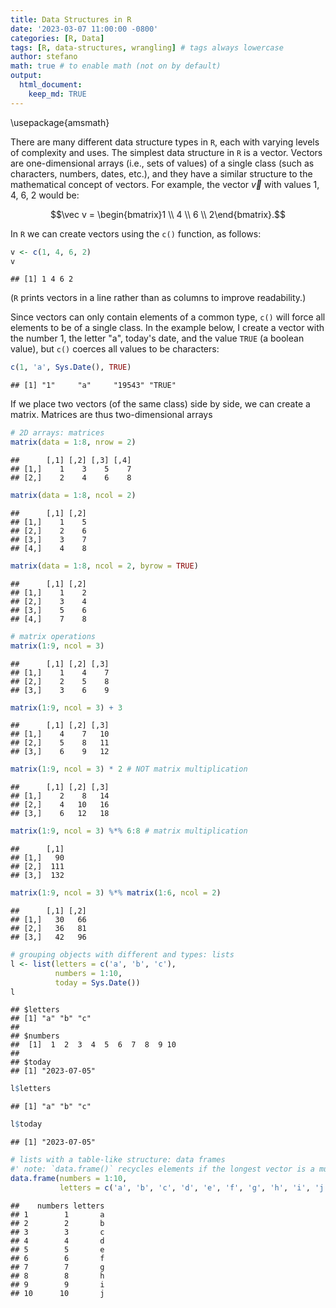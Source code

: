 ```yaml
---
title: Data Structures in R
date: '2023-03-07 11:00:00 -0800'
categories: [R, Data]
tags: [R, data-structures, wrangling] # tags always lowercase
author: stefano
math: true # to enable math (not on by default)
output:
  html_document:
    keep_md: TRUE
---
```


\usepackage{amsmath}

There are many different data structure types in `R`, each with varying levels of complexity and uses. The simplest data structure in `R` is a vector. Vectors are one-dimensional arrays (i.e., sets of values) of a single class (such as characters, numbers, dates, etc.), and they have a similar structure to the mathematical concept of vectors. For example, the vector $\vec v$ with values 1, 4, 6, 2 would be:

$$\vec v = \begin{bmatrix}1 \\ 4 \\ 6 \\ 2\end{bmatrix}.$$

In `R` we can create vectors using the `c()` function, as follows:


```r
v <- c(1, 4, 6, 2)
v
```

```
## [1] 1 4 6 2
```

(`R` prints vectors in a line rather than as columns to improve readability.)

Since vectors can only contain elements of a common type, `c()` will force all elements to be of a single class. In the example below, I create a vector with the number 1, the letter "a", today's date, and the value `TRUE` (a boolean value), but `c()` coerces all values to be characters:


```r
c(1, 'a', Sys.Date(), TRUE)
```

```
## [1] "1"     "a"     "19543" "TRUE"
```

If we place two vectors (of the same class) side by side, we can create a matrix. Matrices are thus two-dimensional arrays 



```r
# 2D arrays: matrices
matrix(data = 1:8, nrow = 2)
```

```
##      [,1] [,2] [,3] [,4]
## [1,]    1    3    5    7
## [2,]    2    4    6    8
```

```r
matrix(data = 1:8, ncol = 2)
```

```
##      [,1] [,2]
## [1,]    1    5
## [2,]    2    6
## [3,]    3    7
## [4,]    4    8
```

```r
matrix(data = 1:8, ncol = 2, byrow = TRUE)
```

```
##      [,1] [,2]
## [1,]    1    2
## [2,]    3    4
## [3,]    5    6
## [4,]    7    8
```

```r
# matrix operations
matrix(1:9, ncol = 3)
```

```
##      [,1] [,2] [,3]
## [1,]    1    4    7
## [2,]    2    5    8
## [3,]    3    6    9
```

```r
matrix(1:9, ncol = 3) + 3
```

```
##      [,1] [,2] [,3]
## [1,]    4    7   10
## [2,]    5    8   11
## [3,]    6    9   12
```

```r
matrix(1:9, ncol = 3) * 2 # NOT matrix multiplication
```

```
##      [,1] [,2] [,3]
## [1,]    2    8   14
## [2,]    4   10   16
## [3,]    6   12   18
```

```r
matrix(1:9, ncol = 3) %*% 6:8 # matrix multiplication
```

```
##      [,1]
## [1,]   90
## [2,]  111
## [3,]  132
```

```r
matrix(1:9, ncol = 3) %*% matrix(1:6, ncol = 2)
```

```
##      [,1] [,2]
## [1,]   30   66
## [2,]   36   81
## [3,]   42   96
```

```r
# grouping objects with different and types: lists
l <- list(letters = c('a', 'b', 'c'),
          numbers = 1:10,
          today = Sys.Date())
l
```

```
## $letters
## [1] "a" "b" "c"
## 
## $numbers
##  [1]  1  2  3  4  5  6  7  8  9 10
## 
## $today
## [1] "2023-07-05"
```

```r
l$letters
```

```
## [1] "a" "b" "c"
```

```r
l$today
```

```
## [1] "2023-07-05"
```


```r
# lists with a table-like structure: data frames
#' note: `data.frame()` recycles elements if the longest vector is a multiple
data.frame(numbers = 1:10,
           letters = c('a', 'b', 'c', 'd', 'e', 'f', 'g', 'h', 'i', 'j'))
```

```
##    numbers letters
## 1        1       a
## 2        2       b
## 3        3       c
## 4        4       d
## 5        5       e
## 6        6       f
## 7        7       g
## 8        8       h
## 9        9       i
## 10      10       j
```
